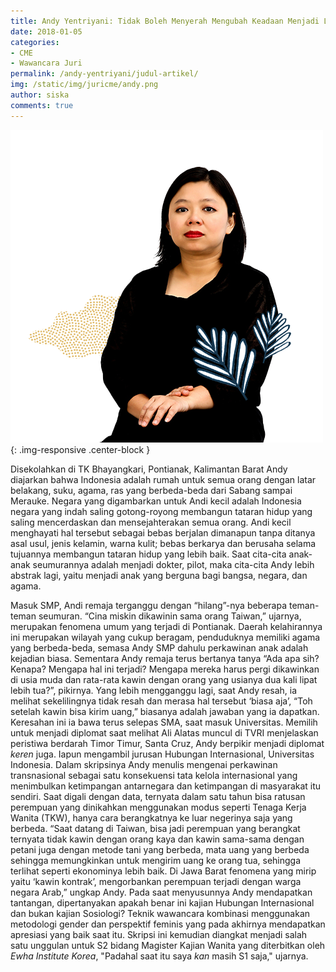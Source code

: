 ```yaml
---
title: Andy Yentriyani: Tidak Boleh Menyerah Mengubah Keadaan Menjadi Lebih Indah"
date: 2018-01-05
categories:
- CME
- Wawancara Juri
permalink: /andy-yentriyani/judul-artikel/
img: /static/img/juricme/andy.png
author: siska
comments: true
---
```



![andy yentriyani](/static/img/juricme/andy.png "andy"){: .img-responsive .center-block }

Disekolahkan di TK Bhayangkari, Pontianak, Kalimantan Barat Andy diajarkan bahwa Indonesia adalah rumah untuk semua orang dengan latar belakang, suku, agama, ras yang berbeda-beda dari Sabang sampai Merauke. Negara yang digambarkan untuk Andi kecil adalah Indonesia negara yang indah saling gotong-royong membangun tataran hidup yang saling mencerdaskan dan mensejahterakan semua orang. Andi kecil menghayati hal tersebut sebagai bebas berjalan dimanapun tanpa ditanya asal usul, jenis kelamin, warna kulit; bebas berkarya dan berusaha selama tujuannya membangun tataran hidup yang lebih baik. Saat cita-cita anak-anak seumurannya adalah menjadi dokter, pilot, maka cita-cita Andy lebih abstrak lagi, yaitu menjadi anak yang berguna bagi bangsa, negara, dan agama.

Masuk SMP, Andi remaja terganggu dengan “hilang”-nya beberapa teman-teman seumuran. “Cina miskin dikawinin sama orang Taiwan,” ujarnya, merupakan fenomena umum yang terjadi di Pontianak. Daerah kelahirannya ini merupakan wilayah yang cukup beragam, penduduknya memiliki agama yang berbeda-beda, semasa Andy SMP dahulu perkawinan anak adalah kejadian biasa. Sementara Andy remaja terus bertanya tanya “Ada apa sih? Kenapa? Mengapa hal ini terjadi? Mengapa mereka harus pergi dikawinkan di usia muda dan rata-rata kawin dengan orang yang usianya dua kali lipat lebih tua?”, pikirnya. Yang lebih mengganggu lagi, saat Andy resah, ia melihat sekelilingnya tidak resah dan merasa hal tersebut ‘biasa aja’, “Toh setelah kawin bisa kirim uang,” biasanya adalah jawaban yang ia dapatkan. Keresahan ini ia bawa terus selepas SMA, saat masuk Universitas. Memilih untuk menjadi diplomat saat melihat Ali Alatas muncul di TVRI menjelaskan peristiwa berdarah Timor Timur, Santa Cruz, Andy berpikir menjadi diplomat *keren* juga. Iapun mengambil jurusan Hubungan Internasional, Universitas Indonesia. Dalam skripsinya Andy menulis mengenai perkawinan transnasional sebagai satu konsekuensi tata kelola internasional yang menimbulkan ketimpangan antarnegara dan ketimpangan di masyarakat itu sendiri. Saat digali dengan data, ternyata dalam satu tahun bisa ratusan perempuan yang dinikahkan menggunakan modus seperti Tenaga Kerja Wanita (TKW), hanya cara berangkatnya ke luar negerinya saja yang berbeda. “Saat datang di Taiwan, bisa jadi perempuan yang berangkat ternyata tidak kawin dengan orang kaya dan kawin sama-sama dengan petani juga dengan metode tani yang berbeda, mata uang yang berbeda sehingga memungkinkan untuk mengirim uang ke orang tua, sehingga terlihat seperti ekonominya lebih baik. Di Jawa Barat fenomena yang mirip yaitu ‘kawin kontrak’, mengorbankan perempuan terjadi dengan warga negara Arab,” ungkap Andy. Pada saat menyusunnya Andy mendapatkan tantangan, dipertanyakan apakah benar ini kajian Hubungan Internasional dan bukan kajian Sosiologi? Teknik wawancara kombinasi menggunakan metodologi gender dan perspektif feminis yang pada akhirnya mendapatkan apresiasi yang baik saat itu. Skripsi ini kemudian diangkat menjadi salah satu unggulan untuk S2 bidang Magister Kajian Wanita yang diterbitkan oleh *Ewha Institute Korea*, "Padahal saat itu saya *kan* masih S1 saja," ujarnya. 

